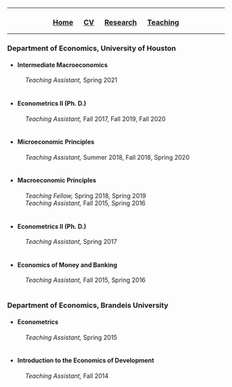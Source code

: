 ___

<h3> 
    <p align="center"> 
        <a href="https://xmgbautista.github.io/">Home</a> &emsp;
        <a href="https://xmgbautista.github.io/cv_xmgbautista.pdf">CV</a> &emsp;
        <a href="https://xmgbautista.github.io/research">Research</a> &emsp;
        <a href="https://xmgbautista.github.io/teaching">Teaching</a> 
    </p>
</h3>

___

<h3> Department of Economics, University of Houston </h3>
<ul>
    <li><h4> Intermediate Macroeconomics </h4>  &emsp; <em> Teaching Assistant, </em> Spring 2021 </li> <br>
    <li><h4> Econometrics II (Ph. D.) </h4>
        &emsp; <em> Teaching Assistant, </em> Fall 2017, Fall 2019, Fall 2020 </li> <br>
    <li><h4> Microeconomic Principles </h4>
        &emsp; <em> Teaching Assistant, </em> Summer 2018, Fall 2018, Spring 2020 </li> <br>
    <li><h4> Macroeconomic Principles </h4>
        &emsp; <em> Teaching Fellow, </em> Spring 2018, Spring 2019 <br>
        &emsp; <em> Teaching Assistant, </em> Fall 2015, Spring 2016 </li> <br>
    <li><h4> Econometrics II (Ph. D.) </h4>
        &emsp; <em> Teaching Assistant, </em> Spring 2017 </li> <br>
    <li><h4> Economics of Money and Banking </h4>
        &emsp; <em> Teaching Assistant, </em> Fall 2015, Spring 2016 </li> <br>
</ul>

<h3> Department of Economics, Brandeis University </h3>
<ul>
    <li><h4> Econometrics </h4>
        &emsp; <em> Teaching Assistant, </em> Spring 2015 </li> <br>
    <li><h4> Introduction to the Economics of Development </h4>
        &emsp; <em> Teaching Assistant, </em> Fall 2014 </li> <br>
</ul>
